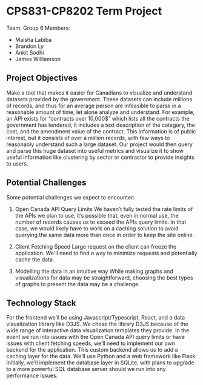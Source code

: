 # CPS831-CP8202 Term Project

Team: Group 6
Members:

- Maisha Labiba
- Brandon Ly
- Ankit Sodhi
- James Williamson

## Project Objectives

Make a tool that makes it easier for Canadians to visualize and understand datasets provided by the government. These datasets can include millions of records, and thus for an average person are infeasible to parse in a reasonable amount of time, let alone analyze and understand.
For example, an API exists for “contracts over 10,000$” which lists all the contracts the
government has tendered, it includes a text description of the category, the cost, and the
amendment value of the contract. This information is of public interest, but it consists of over a
million records, with few ways to reasonably understand such a large dataset. Our project would
then query and parse this huge dataset into useful metrics and visualize it to show useful
information like clustering by sector or contractor to provide insights to users.

## Potential Challenges

Some potential challenges we expect to encounter:

 1. Open Canada API Query Limits
  We haven’t fully tested the rate limits of the APIs we plan to use, it’s possible that,
even in normal use, the number of records causes us to exceed the APIs query limits.
In that case, we would likely have to work on a caching solution to avoid querying the
same data more than once in order to keep the site online.

 2. Client Fetching Speed
  Large request on the client can freeze the application. We'll need to find a way to minimize requests and potentially cache the data.

 3. Modelling the data in an intuitive way
  While making graphs and visualizations for data may be straightforward, choosing the best types of graphs to present the data may be a challenge.

## Technology Stack

For the frontend we’ll be using Javascript/Typescript, React, and a data visualization library like D3JS. We chose the library D3JS because of the wide range of interactive data visualization templates they provide.
In the event we run into issues with the Open Canada API query limits or have issues with client fetching speeds, we’ll need to implement our own backend for the application. This custom backend allows us to add a caching layer for the data. We’ll use Python and a web framework like Flask. Initially, we’ll implement the database layer in SQLite, with plans to upgrade to a more powerful SQL database server should we run into any performance issues.

